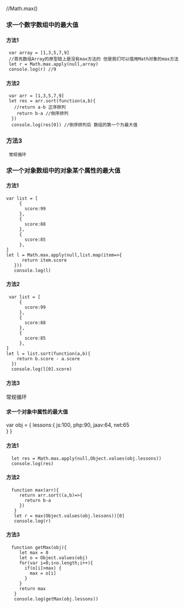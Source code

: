
//Math.max()

### 求一个数字数组中的最大值
  #### 方法1
     var array = [1,3,5,7,9]
     //首先数组Array的原型链上是没有max方法的 但是我们可以借用Math对象的max方法
     let r = Math.max.apply(null,array)
     console.log(r) //9
  #### 方法2
     var arr = [1,3,5,7,9]
     let res = arr.sort(function(a,b){
       //return a-b 正序排列
        return b-a //倒序排列   
      })
      console.log(res[0]) //倒序排列后 数组的第一个为最大值
  ### 方法3
     常规循环
    
### 求一个对象数组中的对象某个属性的最大值
  #### 方法1
    var list = [
         {
           score:99
         },
         {
           score:88
         },
         {
           score:85
         },
    ]
    let l = Math.max.apply(null,list.map(item=>{
          return item.score
       }))
       console.log(l)

  #### 方法2
     var list = [
         {
           score:99
         },
         {
           score:88
         },
         {
           score:85
         },
    ]
    let l = list.sort(function(a,b){
        return b.score - a.score  
      })
      console.log(l[0].score)
 #### 方法3
   常规循环

#### 求一个对象中属性的最大值
   var obj = {
         lessons:{
           js:100,
           php:90,
           jaav:64,
           net:65  
         }
       }
   #### 方法1
      let res = Math.max.apply(null,Object.values(obj.lessons))
      console.log(res)
   #### 方法2
      function max(arr){
         return arr.sort((a,b)=>{
           return b-a  
         })  
       }
       let r = max(Object.values(obj.lessons))[0]
       console.log(r)
   #### 方法3
      function getMax(obj){
         let max = 0
         let o = Object.values(obj)
         for(var i=0;i<o.length;i++){
           if(o[i]>max) {
             max = o[i] 
           }
         }
         return max 
       }
       console.log(getMax(obj.lessons))
  